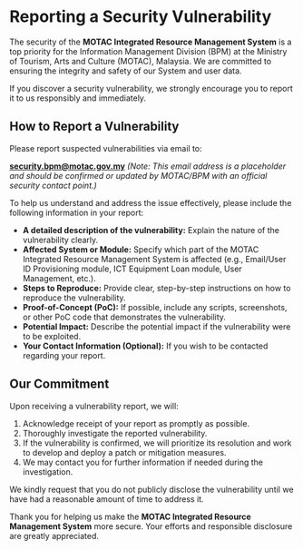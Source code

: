 # Reporting a Security Vulnerability

The security of the **MOTAC Integrated Resource Management System** is a top priority for the Information Management Division (BPM) at the Ministry of Tourism, Arts and Culture (MOTAC), Malaysia. We are committed to ensuring the integrity and safety of our System and user data.

If you discover a security vulnerability, we strongly encourage you to report it to us responsibly and immediately.

## How to Report a Vulnerability

Please report suspected vulnerabilities via email to:

**security.bpm@motac.gov.my**
*(Note: This email address is a placeholder and should be confirmed or updated by MOTAC/BPM with an official security contact point.)*

To help us understand and address the issue effectively, please include the following information in your report:

* **A detailed description of the vulnerability:** Explain the nature of the vulnerability clearly.
* **Affected System or Module:** Specify which part of the MOTAC Integrated Resource Management System is affected (e.g., Email/User ID Provisioning module, ICT Equipment Loan module, User Management, etc.).
* **Steps to Reproduce:** Provide clear, step-by-step instructions on how to reproduce the vulnerability.
* **Proof-of-Concept (PoC):** If possible, include any scripts, screenshots, or other PoC code that demonstrates the vulnerability.
* **Potential Impact:** Describe the potential impact if the vulnerability were to be exploited.
* **Your Contact Information (Optional):** If you wish to be contacted regarding your report.

## Our Commitment

Upon receiving a vulnerability report, we will:

1.  Acknowledge receipt of your report as promptly as possible.
2.  Thoroughly investigate the reported vulnerability.
3.  If the vulnerability is confirmed, we will prioritize its resolution and work to develop and deploy a patch or mitigation measures.
4.  We may contact you for further information if needed during the investigation.

We kindly request that you do not publicly disclose the vulnerability until we have had a reasonable amount of time to address it.

Thank you for helping us make the **MOTAC Integrated Resource Management System** more secure. Your efforts and responsible disclosure are greatly appreciated.

